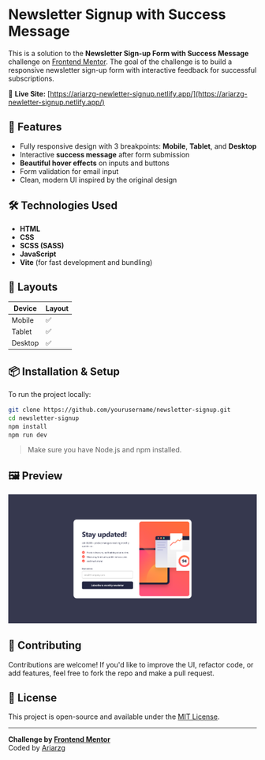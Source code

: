 # Newsletter Signup with Success Message

This is a solution to the **Newsletter Sign-up Form with Success Message** challenge on [Frontend Mentor](https://www.frontendmentor.io/challenges/newsletter-signup-form-with-success-message-5PNzgq8cj). The goal of the challenge is to build a responsive newsletter sign-up form with interactive feedback for successful subscriptions.

🔗 **Live Site:** [https://ariarzg-newletter-signup.netlify.app/](https://ariarzg-newletter-signup.netlify.app/)

## 🚀 Features

- Fully responsive design with 3 breakpoints: **Mobile**, **Tablet**, and **Desktop**
- Interactive **success message** after form submission
- **Beautiful hover effects** on inputs and buttons
- Form validation for email input
- Clean, modern UI inspired by the original design

## 🛠️ Technologies Used

- **HTML**
- **CSS**
- **SCSS (SASS)**
- **JavaScript**
- **Vite** (for fast development and bundling)

## 📱 Layouts

| Device  | Layout |
| ------- | ------ |
| Mobile  | ✅     |
| Tablet  | ✅     |
| Desktop | ✅     |

## 📦 Installation & Setup

To run the project locally:

```bash
git clone https://github.com/yourusername/newsletter-signup.git
cd newsletter-signup
npm install
npm run dev
```

> Make sure you have Node.js and npm installed.

## 🖼️ Preview

![Desktop Preview](./assets/Screenshots/Desktop-Preview.png)

## 🤝 Contributing

Contributions are welcome! If you'd like to improve the UI, refactor code, or add features, feel free to fork the repo and make a pull request.

## 📄 License

This project is open-source and available under the [MIT License](LICENSE).

---

**Challenge by [Frontend Mentor](https://www.frontendmentor.io/)**  
Coded by [Ariarzg](https://github.com/Ariarzg)

